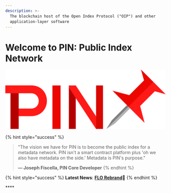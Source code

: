 ```yaml
---
description: >-
  The blockchain host of the Open Index Protocol ("OIP") and other
  application-layer software
---
```


# Welcome to PIN: Public Index Network

![](.gitbook/assets/logo-png.png)















{% hint style="success" %}
> "The vision we have for PIN is to become the public index for a metadata network. PIN isn't a smart contract platform plus 'oh we also have metadata on the side.' Metadata is PIN's purpose." 
>
> **— Joseph Fiscella, PIN Core Developer**
{% endhint %}

{% hint style="success" %}
**Latest News**: [**FLO Rebrand**](https://medium.com/@JosephFiscella/d3b679b8f6ab)📌
{% endhint %}

\*\*\*\*



